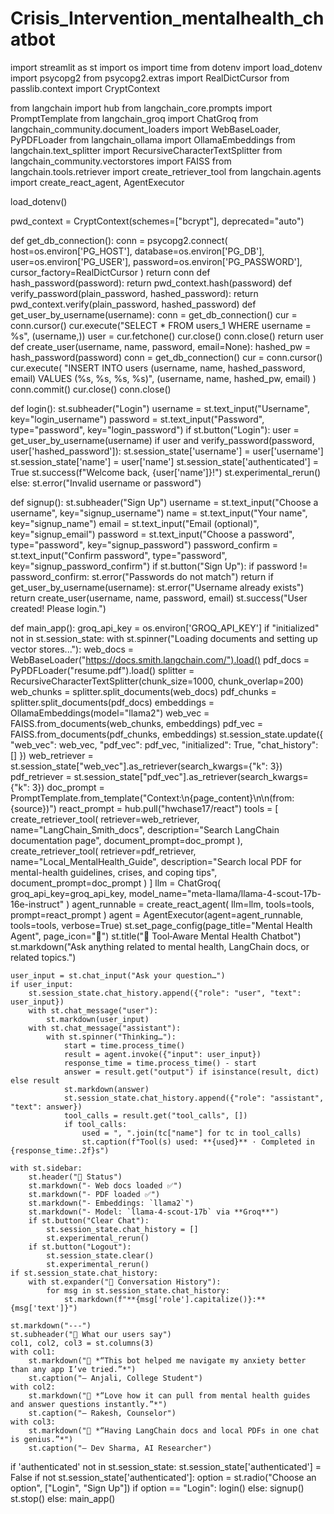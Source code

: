 # Crisis_Intervention_mentalhealth_chatbot
import streamlit as st
import os
import time
from dotenv import load_dotenv
import psycopg2
from psycopg2.extras import RealDictCursor
from passlib.context import CryptContext

from langchain import hub
from langchain_core.prompts import PromptTemplate
from langchain_groq import ChatGroq
from langchain_community.document_loaders import WebBaseLoader, PyPDFLoader
from langchain_ollama import OllamaEmbeddings
from langchain.text_splitter import RecursiveCharacterTextSplitter
from langchain_community.vectorstores import FAISS
from langchain.tools.retriever import create_retriever_tool
from langchain.agents import create_react_agent, AgentExecutor

load_dotenv()

pwd_context = CryptContext(schemes=["bcrypt"], deprecated="auto")

def get_db_connection():
    conn = psycopg2.connect(
        host=os.environ['PG_HOST'],
        database=os.environ['PG_DB'],
        user=os.environ['PG_USER'],
        password=os.environ['PG_PASSWORD'],
        cursor_factory=RealDictCursor
    )
    return conn
def hash_password(password):
    return pwd_context.hash(password)
def verify_password(plain_password, hashed_password):
    return pwd_context.verify(plain_password, hashed_password)
def get_user_by_username(username):
    conn = get_db_connection()
    cur = conn.cursor()
    cur.execute("SELECT * FROM users_1 WHERE username = %s", (username,))
    user = cur.fetchone()
    cur.close()
    conn.close()
    return user
def create_user(username, name, password, email=None):
    hashed_pw = hash_password(password)
    conn = get_db_connection()
    cur = conn.cursor()
    cur.execute(
        "INSERT INTO users (username, name, hashed_password, email) VALUES (%s, %s, %s, %s)",
        (username, name, hashed_pw, email)
    )
    conn.commit()
    cur.close()
    conn.close()

def login():
    st.subheader("Login")
    username = st.text_input("Username", key="login_username")
    password = st.text_input("Password", type="password", key="login_password")
    if st.button("Login"):
        user = get_user_by_username(username)
        if user and verify_password(password, user['hashed_password']):
            st.session_state['username'] = user['username']
            st.session_state['name'] = user['name']
            st.session_state['authenticated'] = True
            st.success(f"Welcome back, {user['name']}!")
            st.experimental_rerun()
        else:
            st.error("Invalid username or password")

def signup():
    st.subheader("Sign Up")
    username = st.text_input("Choose a username", key="signup_username")
    name = st.text_input("Your name", key="signup_name")
    email = st.text_input("Email (optional)", key="signup_email")
    password = st.text_input("Choose a password", type="password", key="signup_password")
    password_confirm = st.text_input("Confirm password", type="password", key="signup_password_confirm")
    if st.button("Sign Up"):
        if password != password_confirm:
            st.error("Passwords do not match")
            return
        if get_user_by_username(username):
            st.error("Username already exists")
            return
        create_user(username, name, password, email)
        st.success("User  created! Please login.")

def main_app():
    groq_api_key = os.environ['GROQ_API_KEY']
    if "initialized" not in st.session_state:
        with st.spinner("Loading documents and setting up vector stores..."):
            web_docs = WebBaseLoader("https://docs.smith.langchain.com/").load()
            pdf_docs = PyPDFLoader("resume.pdf").load()
            splitter = RecursiveCharacterTextSplitter(chunk_size=1000, chunk_overlap=200)
            web_chunks = splitter.split_documents(web_docs)
            pdf_chunks = splitter.split_documents(pdf_docs)
            embeddings = OllamaEmbeddings(model="llama2")
            web_vec = FAISS.from_documents(web_chunks, embeddings)
            pdf_vec = FAISS.from_documents(pdf_chunks, embeddings)
            st.session_state.update({
                "web_vec": web_vec,
                "pdf_vec": pdf_vec,
                "initialized": True,
                "chat_history": []
            })
    web_retriever = st.session_state["web_vec"].as_retriever(search_kwargs={"k": 3})
    pdf_retriever = st.session_state["pdf_vec"].as_retriever(search_kwargs={"k": 3})
    doc_prompt = PromptTemplate.from_template("Context:\n{page_content}\n\n(from: {source})")
    react_prompt = hub.pull("hwchase17/react")
    tools = [
        create_retriever_tool(
            retriever=web_retriever,
            name="LangChain_Smith_docs",
            description="Search LangChain documentation page",
            document_prompt=doc_prompt
        ),
        create_retriever_tool(
            retriever=pdf_retriever,
            name="Local_MentalHealth_Guide",
            description="Search local PDF for mental-health guidelines, crises, and coping tips",
            document_prompt=doc_prompt
        )
    ]
    llm = ChatGroq(
        groq_api_key=groq_api_key,
        model_name="meta-llama/llama-4-scout-17b-16e-instruct"
    )
    agent_runnable = create_react_agent(
        llm=llm,
        tools=tools,
        prompt=react_prompt
    )
    agent = AgentExecutor(agent=agent_runnable, tools=tools, verbose=True)
    st.set_page_config(page_title="Mental Health Agent", page_icon="🧠")
    st.title("🧠 Tool‑Aware Mental Health Chatbot")
    st.markdown("Ask anything related to mental health, LangChain docs, or related topics.")

    user_input = st.chat_input("Ask your question…")
    if user_input:
        st.session_state.chat_history.append({"role": "user", "text": user_input})
        with st.chat_message("user"):
            st.markdown(user_input)
        with st.chat_message("assistant"):
            with st.spinner("Thinking…"):
                start = time.process_time()
                result = agent.invoke({"input": user_input})
                response_time = time.process_time() - start
                answer = result.get("output") if isinstance(result, dict) else result
                st.markdown(answer)
                st.session_state.chat_history.append({"role": "assistant", "text": answer})
                tool_calls = result.get("tool_calls", [])
                if tool_calls:
                    used = ", ".join(tc["name"] for tc in tool_calls)
                    st.caption(f"Tool(s) used: **{used}** · Completed in {response_time:.2f}s")
    
    with st.sidebar:
        st.header("🔧 Status")
        st.markdown("- Web docs loaded ✅")
        st.markdown("- PDF loaded ✅")
        st.markdown("- Embeddings: `llama2`")
        st.markdown("- Model: `llama-4-scout-17b` via **Groq**")
        if st.button("Clear Chat"):
            st.session_state.chat_history = []
            st.experimental_rerun()
        if st.button("Logout"):
            st.session_state.clear()
            st.experimental_rerun()
    if st.session_state.chat_history:
        with st.expander("💬 Conversation History"):
            for msg in st.session_state.chat_history:
                st.markdown(f"**{msg['role'].capitalize()}:** {msg['text']}")
    
    st.markdown("---")
    st.subheader("🌟 What our users say")
    col1, col2, col3 = st.columns(3)
    with col1:
        st.markdown("💬 *“This bot helped me navigate my anxiety better than any app I’ve tried.”*")
        st.caption("— Anjali, College Student")
    with col2:
        st.markdown("💬 *“Love how it can pull from mental health guides and answer questions instantly.”*")
        st.caption("— Rakesh, Counselor")
    with col3:
        st.markdown("💬 *“Having LangChain docs and local PDFs in one chat is genius.”*")
        st.caption("— Dev Sharma, AI Researcher")


if 'authenticated' not in st.session_state:
    st.session_state['authenticated'] = False
if not st.session_state['authenticated']:
    option = st.radio("Choose an option", ["Login", "Sign Up"])
    if option == "Login":
        login()
    else:
        signup()
    st.stop()
else:
    main_app()




